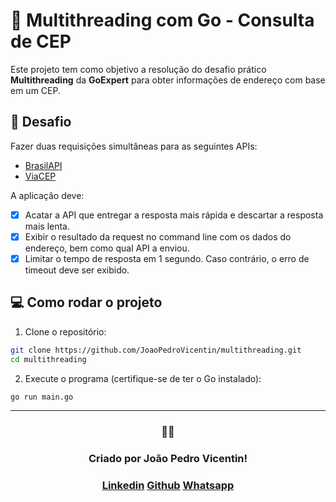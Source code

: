 # 🔀 Multithreading com Go - Consulta de CEP

Este projeto tem como objetivo a resolução do desafio prático **Multithreading** da **GoExpert** para obter informações de endereço com base em um CEP.

## 🚀 Desafio

Fazer duas requisições simultâneas para as seguintes APIs:

- [BrasilAPI](https://brasilapi.com.br/docs#tag/CEP)
- [ViaCEP](https://viacep.com.br/)

A aplicação deve:

- [x] Acatar a API que entregar a resposta mais rápida e descartar a resposta mais lenta.
- [x] Exibir o resultado da request no command line com os dados do endereço, bem como qual API a enviou.
- [x] Limitar o tempo de resposta em 1 segundo. Caso contrário, o erro de timeout deve ser exibido.

## 💻 Como rodar o projeto

1. Clone o repositório:

```bash
git clone https://github.com/JoaoPedroVicentin/multithreading.git
cd multithreading
```

2. Execute o programa (certifique-se de ter o Go instalado):

```bash
go run main.go
```
---

<div align="center">
<h3>👨‍💻</h3>
    <h3> Criado por João Pedro Vicentin!</h3>
    <div>
        <h3>
            <a href="https://www.linkedin.com/in/joaopedrovicentin/" target="_blank">Linkedin</a>
            <a href='https://github.com/JoaoPedroVicentin' target='_blank'>Github</a>
            <a href="https://contate.me/joao-pedro-lopes-vicentin" target="_blank">Whatsapp</a>
        </h3>
    </div>
</div>